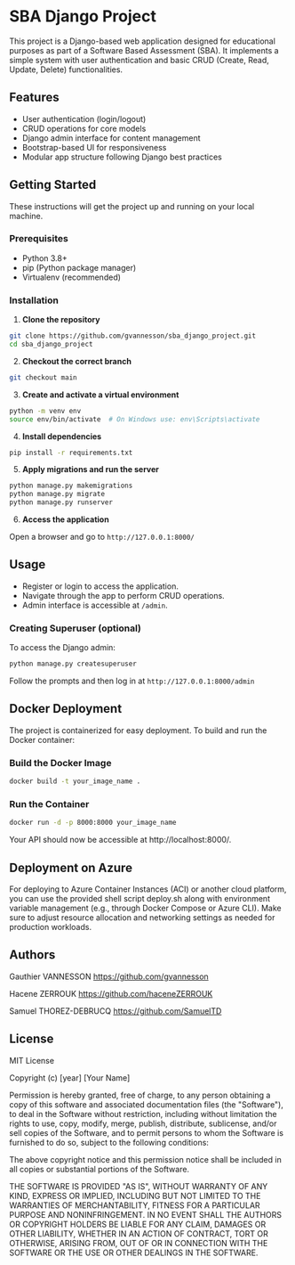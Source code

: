 # SBA Django Project

This project is a Django-based web application designed for educational purposes as part of a Software Based Assessment (SBA). It implements a simple system with user authentication and basic CRUD (Create, Read, Update, Delete) functionalities.

## Features

- User authentication (login/logout)
- CRUD operations for core models
- Django admin interface for content management
- Bootstrap-based UI for responsiveness
- Modular app structure following Django best practices

## Getting Started

These instructions will get the project up and running on your local machine.

### Prerequisites

- Python 3.8+
- pip (Python package manager)
- Virtualenv (recommended)

### Installation

1. **Clone the repository**

```bash
git clone https://github.com/gvannesson/sba_django_project.git
cd sba_django_project
```

2. **Checkout the correct branch**

```bash
git checkout main
```

3. **Create and activate a virtual environment**

```bash
python -m venv env
source env/bin/activate  # On Windows use: env\Scripts\activate
```

4. **Install dependencies**

```bash
pip install -r requirements.txt
```

5. **Apply migrations and run the server**

```bash
python manage.py makemigrations
python manage.py migrate
python manage.py runserver
```

6. **Access the application**

Open a browser and go to `http://127.0.0.1:8000/`

## Usage

- Register or login to access the application.
- Navigate through the app to perform CRUD operations.
- Admin interface is accessible at `/admin`.

### Creating Superuser (optional)

To access the Django admin:

```bash
python manage.py createsuperuser
```

Follow the prompts and then log in at `http://127.0.0.1:8000/admin`

## Docker Deployment

The project is containerized for easy deployment. To build and run the Docker container:

### Build the Docker Image

```bash
docker build -t your_image_name .
```

### Run the Container

```bash
docker run -d -p 8000:8000 your_image_name
```

Your API should now be accessible at http://localhost:8000/.

## Deployment on Azure

For deploying to Azure Container Instances (ACI) or another cloud platform, you can use the provided shell script deploy.sh along with environment variable management (e.g., through Docker Compose or Azure CLI). Make sure to adjust resource allocation and networking settings as needed for production workloads.

## Authors

Gauthier VANNESSON
https://github.com/gvannesson

Hacene ZERROUK
https://github.com/haceneZERROUK 

Samuel THOREZ-DEBRUCQ
https://github.com/SamuelTD

## License

MIT License

Copyright (c) [year] [Your Name]

Permission is hereby granted, free of charge, to any person obtaining a copy
of this software and associated documentation files (the "Software"), to deal
in the Software without restriction, including without limitation the rights
to use, copy, modify, merge, publish, distribute, sublicense, and/or sell
copies of the Software, and to permit persons to whom the Software is
furnished to do so, subject to the following conditions:

The above copyright notice and this permission notice shall be included in all
copies or substantial portions of the Software.

THE SOFTWARE IS PROVIDED "AS IS", WITHOUT WARRANTY OF ANY KIND, EXPRESS OR
IMPLIED, INCLUDING BUT NOT LIMITED TO THE WARRANTIES OF MERCHANTABILITY,
FITNESS FOR A PARTICULAR PURPOSE AND NONINFRINGEMENT. IN NO EVENT SHALL THE
AUTHORS OR COPYRIGHT HOLDERS BE LIABLE FOR ANY CLAIM, DAMAGES OR OTHER
LIABILITY, WHETHER IN AN ACTION OF CONTRACT, TORT OR OTHERWISE, ARISING FROM,
OUT OF OR IN CONNECTION WITH THE SOFTWARE OR THE USE OR OTHER DEALINGS IN THE
SOFTWARE.

